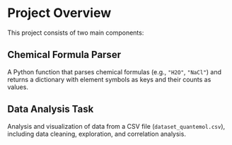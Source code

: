 # Project Overview

This project consists of two main components:

## Chemical Formula Parser

A Python function that parses chemical formulas (e.g., `"H2O"`, `"NaCl"`) and returns a dictionary with element symbols as keys and their counts as values.

## Data Analysis Task

Analysis and visualization of data from a CSV file (`dataset_quantemol.csv`), including data cleaning, exploration, and correlation analysis.
